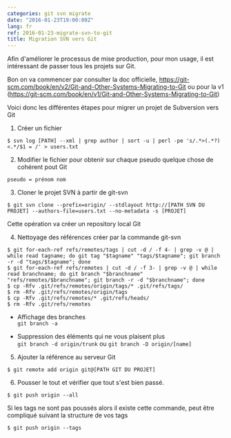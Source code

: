 ```yaml
---
categories: git svn migrate
date: "2016-01-23T19:00:00Z"
lang: fr
ref: 2016-01-23-migrate-svn-to-git
title: Migration SVN vers Git
---
```


Afin d'améliorer le processus de mise production, pour mon usage, il est intéressant de passer tous les projets sur Git.

Bon on va commencer par consulter la doc officielle, https://git-scm.com/book/en/v2/Git-and-Other-Systems-Migrating-to-Git
ou pour la v1 (https://git-scm.com/book/en/v1/Git-and-Other-Systems-Migrating-to-Git)

Voici donc les différentes étapes pour migrer un projet de Subversion vers Git

1. Créer un fichier
```
$ svn log [PATH] --xml | grep author | sort -u | perl -pe 's/.*>(.*?)<.*/$1 = /' > users.txt
```

2. Modifier le fichier pour obtenir sur chaque pseudo quelque chose de cohérent pout Git
```
pseudo = prénom nom
```

3. Cloner le projet SVN à partir de git-svn
```
$ git svn clone --prefix=origin/ --stdlayout http://[PATH SVN DU PROJET] --authors-file=users.txt --no-metadata -s [PROJET]
```
Cette opération va créer un repository local Git

4. Nettoyage des références créer par la commande git-svn
```
$ git for-each-ref refs/remotes/tags | cut -d / -f 4- | grep -v @ | while read tagname; do git tag "$tagname" "tags/$tagname"; git branch -r -d "tags/$tagname"; done
$ git for-each-ref refs/remotes | cut -d / -f 3- | grep -v @ | while read branchname; do git branch "$branchname" "refs/remotes/$branchname"; git branch -r -d "$branchname"; done
$ cp -Rfv .git/refs/remotes/origin/tags/* .git/refs/tags/
$ rm -Rfv .git/refs/remotes/origin/tags
$ cp -Rfv .git/refs/remotes/* .git/refs/heads/
$ rm -Rfv .git/refs/remotes
```

- Affichage des branches  
```git branch -a```

- Suppression des éléments qui ne vous plaisent plus  
```git branch -d origin/trunk```
ou
```git branch -D origin/[name]```

5. Ajouter la référence au serveur Git
```
$ git remote add origin git@[PATH GIT DU PROJET]
```

6. Pousser le tout et vérifier que tout s'est bien passé.
```
$ git push origin --all
```
Si les tags ne sont pas poussés alors il existe cette commande, peut être compliqué suivant la structure de vos tags
```
$ git push origin --tags
```
